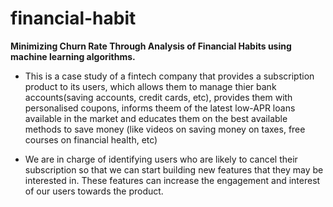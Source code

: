 # financial-habit
<b>Minimizing Churn Rate Through Analysis of Financial Habits using machine learning algorithms.</b>
- This is a case study of a fintech company that provides a subscription product to its users, which allows them to manage thier bank accounts(saving accounts, credit cards, etc), provides them with personalised coupons, informs theem of the latest low-APR loans available in the market and educates them on the best available methods to save money (like videos on saving money on taxes, free courses on financial health, etc)

- We are in charge of identifying users who are likely to cancel their subscription so that we can start building new features that they may be interested in. These features can increase the engagement and interest of our users towards the product.
